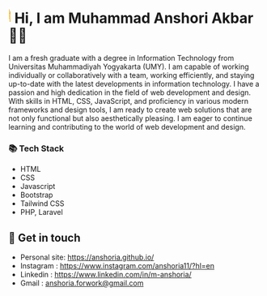 # <img src="https://raw.githubusercontent.com/ABSphreak/ABSphreak/master/gifs/Hi.gif" height="32px" width="5px"> Hi, I am Muhammad Anshori Akbar 👨‍💻

I am a fresh graduate with a degree in Information Technology from Universitas Muhammadiyah Yogyakarta (UMY). I am capable of working individually or collaboratively with a team, working efficiently, and staying up-to-date with the latest developments in information technology. I have a passion and high dedication in the field of web development and design. With skills in HTML, CSS, JavaScript, and proficiency in various modern frameworks and design tools, I am ready to create web solutions that are not only functional but also aesthetically pleasing. I am eager to continue learning and contributing to the world of web development and design.

### 📚 Tech Stack
- HTML
- CSS
- Javascript
- Bootstrap
- Tailwind CSS
- PHP, Laravel

## 🔗 Get in touch
- Personal site: https://anshoria.github.io/
- Instagram : https://www.instagram.com/anshoria11/?hl=en
- Linkedin : https://www.linkedin.com/in/m-anshoria/
- Gmail : anshoria.forwork@gmail.com
  
